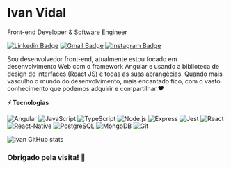 # Ivan Vidal 

Front-end Developer & Software Engineer

[![Linkedin Badge](https://img.shields.io/badge/-Ivan%20Vidal-3ba1f9?style=flat-square&logo=Linkedin&logoColor=white&link=https://www.linkedin.com/in/ivan-vidal-b7485a138/)](https://www.linkedin.com/in/ivan-vidal-b7485a138/) 
[![Gmail Badge](https://img.shields.io/badge/-ivanvidal.dev@gmail.com-D01543?style=flat-square&logo=Gmail&logoColor=white&link=mailto:ivanvidal.dev@gmail.com)](mailto:ivanvidal.dev@gmail.com)
[![Instagram Badge](https://img.shields.io/badge/-@ivanvidal.dev-D01543?style=flat-square&logo=Instagram&logoColor=white&link=https://www.instagram.com/ivanvidal.dev/)](https://www.instagram.com/ivanvidal.dev/)


Sou desenvolvedor front-end, atualmente estou focado em desenvolvimento Web com o framework Angular e usando a biblioteca de design de interfaces (React JS) e todas as suas abrangêcias.
Quando mais vasculho o mundo do desenvolvimento, mais encantado fico, com o vasto conhecimento que podemos adquirir e compartilhar.❤️


**⚡ Tecnologias** 

![Angular](https://img.shields.io/badge/Angular-DD0031?logo=angular&logoColor=white&style=for-the-badge)
![JavaScript](https://img.shields.io/badge/JavaScript-F7DF1E?logo=javascript&logoColor=black&style=for-the-badge)
![TypeScript](https://img.shields.io/badge/TypeScript-3178C6?logo=typescript&logoColor=white&style=for-the-badge)
![Node.js](https://img.shields.io/badge/Node.js-339933?logo=nodedotjs&logoColor=white&style=for-the-badge)
![Express](https://img.shields.io/badge/Express-000000?logo=express&logoColor=white&style=for-the-badge)
![Jest](https://img.shields.io/badge/Jest-C21325?logo=jest&logoColor=white&style=for-the-badge)
![React](https://img.shields.io/badge/React-61DAFB?logo=react&logoColor=black&style=for-the-badge)
![React-Native](https://img.shields.io/badge/ReactNative-61DAFB?logo=react&logoColor=black&style=for-the-badge)
![PostgreSQL](https://img.shields.io/badge/PostgreSQL-4169E1?logo=postgresql&logoColor=white&style=for-the-badge)
![MongoDB](https://img.shields.io/badge/MongoDB-47A248?logo=mongodb&logoColor=white&style=for-the-badge)
![Git](https://img.shields.io/badge/Git-F05032?logo=git&logoColor=white&style=for-the-badge)
 
![ Ivan GitHub stats](https://github-readme-stats.vercel.app/api?username=Ivan-Vidal&show_icons=true&theme=radical)

### Obrigado pela visita!  🤗


